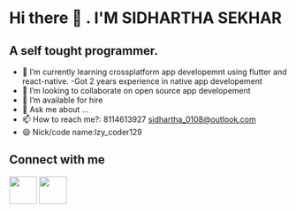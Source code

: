 # Hi there 👋 . I'M SIDHARTHA SEKHAR
## A self tought programmer.
 - 🌱 I’m currently learning crossplatform app developemnt using flutter and react-native.
 -Got 2 years experience in native app developement
- 👯 I’m looking to collaborate on open source app developement
- 🤔 I’m available for hire
- 💬 Ask me about ...
- 📫 How to reach me?: 8114613927 sidhartha_0108@outlook.com
- 😄 Nick/code name:lzy_coder129

## Connect with me
[<img src="https://user-images.githubusercontent.com/55876522/99840007-bad97d80-2b91-11eb-8874-21220b3c5415.png" width="50"/>](https://twitter.com/Sidhartha_123)
[<img src="https://user-images.githubusercontent.com/55876522/99840347-62ef4680-2b92-11eb-9e92-d39dd0cd6076.png" width="50"/>](https://facebook.com/Sidhartha.sekhar.52)

<!--
**sidharthasekhar129/sidharthasekhar129** is a ✨ _special_ ✨ repository because its `README.md` (this file) appears on your GitHub profile.

Here are some ideas to get you started:

- 🔭 I’m currently working on ...
- 🌱 I’m currently learning ...
- 👯 I’m looking to collaborate on ...
- 🤔 I’m looking for help with ...
- 💬 Ask me about ...
- 📫 How to reach me: ...
- 😄 Pronouns: ...
- ⚡ Fun fact: ...
-->

